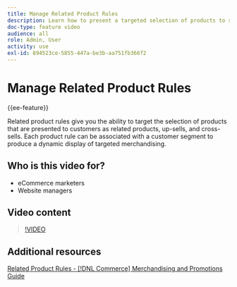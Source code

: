```yaml
---
title: Manage Related Product Rules
description: Learn how to present a targeted selection of products to store customers as related products, up-sells, and cross-sells.
doc-type: feature video
audience: all
role: Admin, User
activity: use
exl-id: 894523ce-5855-447a-be3b-aa751fb366f2
---
```

# Manage Related Product Rules

{{ee-feature}}

Related product rules give you the ability to target the selection of products that are presented to customers as related products, up-sells, and cross-sells. Each product rule can be associated with a customer segment to produce a dynamic display of targeted merchandising.

## Who is this video for?

- eCommerce marketers
- Website managers

## Video content

>[!VIDEO](https://video.tv.adobe.com/v/343837?quality=12&learn=on)

## Additional resources

[Related  Product Rules  - [!DNL Commerce] Merchandising and Promotions Guide](https://experienceleague.adobe.com/docs/commerce-admin/marketing/promotions/product-relationships/product-related-rules.html)
